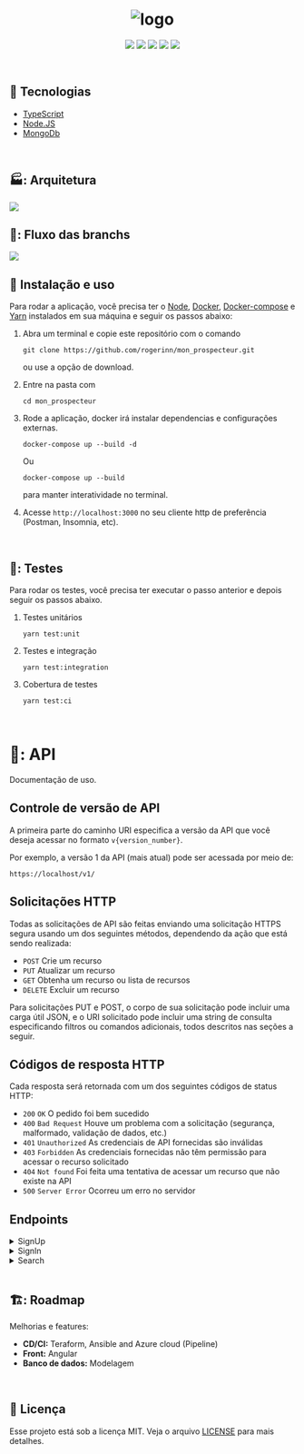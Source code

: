 <h1 align="center">
  <img src="https://www.monprospecteur.com/wp-content/uploads/2017/09/MonProspecteur_Logo-01-1.png" alt="logo" >

</h1>

<p align="center">
  <img src="https://img.shields.io/badge/Author-rogerinn-black">
  <img src="https://img.shields.io/github/languages/code-size/rogerinn/mon_prospecteur?color=black">
  <img src="https://img.shields.io/github/languages/count/rogerinn/mon_prospecteur?color=black">
  <img src="https://img.shields.io/github/issues-pr-closed/rogerinn/mon_prospecteur?color=black">
  <img src="https://img.shields.io/github/last-commit/rogerinn/mon_prospecteur?color=black">
</p>

<br>

## :rocket: Tecnologias

- [TypeScript](https://www.typescriptlang.org/docs/)
- [Node.JS](https://nodejs.org/en/)
- [MongoDb](https://docs.mongodb.com/)

<br>

## 🏭: Arquitetura

<img src="public/arch.png">

<br>

## 💾: Fluxo das branchs

<img src="https://lh3.googleusercontent.com/proxy/YtrSpiLLsW1zIzHah6uowCBfqAaYVfJ96cC3y6BDxwSaDg3IUbNIHg0mgOQ-cVNe7o3dmBEqmeyk8-O1QeTIxsW5jogS1V40tq1_lIxfqJhMQ21FgdRFvoqB9xbhz3Sr3g">

<br>


## :wrench: Instalação e uso

Para rodar a aplicação, você precisa ter o [Node](https://nodejs.org/en/), [Docker](https://docs.docker.com/get-docker/), [Docker-compose](https://docs.docker.com/compose/install/) e [Yarn](https://classic.yarnpkg.com/en/docs/install/) instalados em sua máquina e seguir os passos abaixo:

1) Abra um terminal e copie este repositório com o comando
    ```
    git clone https://github.com/rogerinn/mon_prospecteur.git
    ```
    ou use a opção de download.

2) Entre na pasta com
    ```
    cd mon_prospecteur
    ```

3) Rode a aplicação, docker irá instalar dependencias e configurações externas.
    ```
    docker-compose up --build -d
    ```
    Ou 
    ```
    docker-compose up --build
    ```
    para manter interatividade no terminal.
    
4) Acesse ```http://localhost:3000``` no seu cliente http de preferência (Postman, Insomnia, etc).

<br>

## 🔧: Testes

Para rodar os testes, você precisa ter executar o passo anterior e depois seguir os passos abaixo.

1) Testes unitários 
    ```
    yarn test:unit
    ```
2) Testes e integração
    ```
    yarn test:integration
    ```

3) Cobertura de testes
    ```
    yarn test:ci
    ```

<br>

# 📑: API
Documentação de uso.

## Controle de versão de API
A primeira parte do caminho URI especifica a versão da API que você deseja acessar no formato `v{version_number}`. 

Por exemplo, a versão 1 da API (mais atual) pode ser acessada por meio de:

```no-highlight
https://localhost/v1/
```

## Solicitações HTTP
Todas as solicitações de API são feitas enviando uma solicitação HTTPS segura usando um dos seguintes métodos, dependendo da ação que está sendo realizada:

* `POST` Crie um recurso
* `PUT` Atualizar um recurso
* `GET` Obtenha um recurso ou lista de recursos
* `DELETE` Excluir um recurso

Para solicitações PUT e POST, o corpo de sua solicitação pode incluir uma carga útil JSON, e o URI solicitado pode incluir uma string de consulta especificando filtros ou comandos adicionais, todos descritos nas seções a seguir.

## Códigos de resposta HTTP
Cada resposta será retornada com um dos seguintes códigos de status HTTP:

* `200` `OK` O pedido foi bem sucedido
* `400` `Bad Request` Houve um problema com a solicitação (segurança, malformado, validação de dados, etc.)
* `401` `Unauthorized` As credenciais de API fornecidas são inválidas
* `403` `Forbidden` As credenciais fornecidas não têm permissão para acessar o recurso solicitado
* `404` `Not found` Foi feita uma tentativa de acessar um recurso que não existe na API
* `500` `Server Error` Ocorreu um erro no servidor

## Endpoints
<details><summary>SignUp</summary>
<p>
  <ul>
    <li>
  <details><summary>Method: <code>POST</code> Url: <code>/v1/sign-up</code></summary>
    <p>
    <p>Request</p>
    <pre>
    <code>
      <code>Content-Type:</code> <code>application/json</code>
      <code>Accept:</code> <code>application/json</code>
      <code>body: </code><code> {
        "email": "any@email.com",
        "password": "12345",
        "confirmationPassword": "12345"
       }</code>
    </code>
    </pre>
    
* `email:` `Obrigatório` `String` `Min: 10` `Max: 50` 
* `password:` `Obrigatório` `Number` `Min: 3` `Max: 50` 
* `confirmationPassword:` `Obrigatório` `Number` `Min: 3` `Max: 50` 
    <p>Response</p>
    <pre>
      <code>
      <code>statusCode:</code> <code>200</code>
      {
       "id": 1
       "email": "any@email.com",
       "token": "any_token",
      }</code>
    </pre>
* `id:` `Numbed:` `Number` * `email:` `Strinr` 
* `email:` `String`
* `token:` `String`
    </p>
  </details>
    </li>
  </ul>
</p>
</details>

<details><summary>SignIn</summary>
<p>
- **[<code>POST</code> Create Service]
</p>
</details>

<details><summary>Search</summary>
<p>
- **[<code>GET</code> Create Service]
</p>
</details>

<br>

## 🏗️: Roadmap

Melhorias e features:

- **CD/CI:** Teraform, Ansible and Azure cloud (Pipeline)
- **Front:** Angular
- **Banco de dados:** Modelagem

<br>

## :memo: Licença

Esse projeto está sob a licença MIT. Veja o arquivo [LICENSE](/LICENSE) para mais detalhes.
